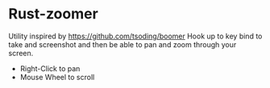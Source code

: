 # Rust-zoomer

Utility inspired by https://github.com/tsoding/boomer
Hook up to key bind to take and screenshot and then be able to pan and
zoom through your screen.

- Right-Click to pan
- Mouse Wheel to scroll
